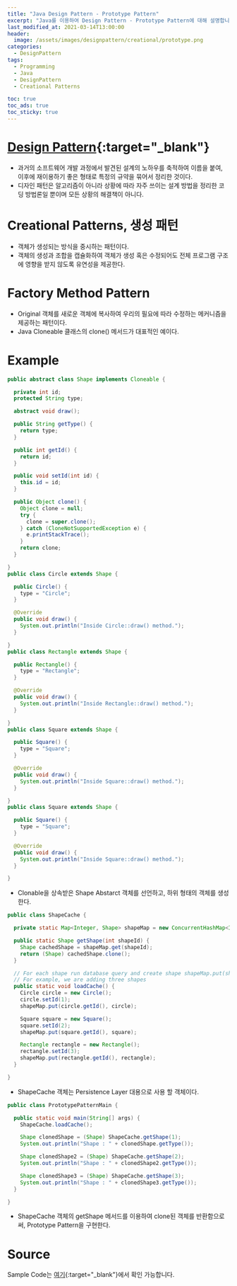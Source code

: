 ```yaml
---
title: "Java Design Pattern - Prototype Pattern"
excerpt: "Java를 이용하여 Design Pattern - Prototype Pattern에 대해 설명합니다."
last_modified_at: 2021-03-14T13:00:00
header:
  image: /assets/images/designpattern/creational/prototype.png
categories:
  - DesignPattern
tags:
  - Programming
  - Java
  - DesignPattern
  - Creational Patterns

toc: true
toc_ads: true
toc_sticky: true
---
```

# [Design Pattern](../designpattern){:target="_blank"}
- 과거의 소프트웨어 개발 과정에서 발견된 설계의 노하우를 축적하여 이름을 붙여, 이후에 재이용하기 좋은 형태로 특정의 규약을 묶어서 정리한 것이다.
- 디자인 패턴은 알고리즘이 아니라 상황에 따라 자주 쓰이는 설계 방법을 정리한 코딩 방법론일 뿐이며 모든 상황의 해결책이 아니다.

# Creational Patterns, 생성 패턴
- 객체가 생성되는 방식을 중시하는 패턴이다.
- 객체의 생성과 조합을 캡슐화하여 객체가 생성 혹은 수정되어도 전체 프로그램 구조에 영향을 받지 않도록 유연성을 제공한다.

# Factory Method Pattern
- Original 객체를 새로운 객체에 복사하여 우리의 필요에 따라 수정하는 메커니즘을 제공하는 패턴이다.
- Java Cloneable 클래스의 clone() 메서드가 대표적인 예이다.

# Example
```java
public abstract class Shape implements Cloneable {

  private int id;
  protected String type;

  abstract void draw();

  public String getType() {
    return type;
  }

  public int getId() {
    return id;
  }

  public void setId(int id) {
    this.id = id;
  }

  public Object clone() {
    Object clone = null;
    try {
      clone = super.clone();
    } catch (CloneNotSupportedException e) {
      e.printStackTrace();
    }
    return clone;
  }

}
public class Circle extends Shape {

  public Circle() {
    type = "Circle";
  }

  @Override
  public void draw() {
    System.out.println("Inside Circle::draw() method.");
  }

}
public class Rectangle extends Shape {

  public Rectangle() {
    type = "Rectangle";
  }

  @Override
  public void draw() {
    System.out.println("Inside Rectangle::draw() method.");
  }

}
public class Square extends Shape {

  public Square() {
    type = "Square";
  }

  @Override
  public void draw() {
    System.out.println("Inside Square::draw() method.");
  }

}
public class Square extends Shape {

  public Square() {
    type = "Square";
  }

  @Override
  public void draw() {
    System.out.println("Inside Square::draw() method.");
  }

}
```

- Clonable을 상속받은 Shape Abstarct 객체를 선언하고, 하위 형태의 객체를 생성한다.

```java
public class ShapeCache {

  private static Map<Integer, Shape> shapeMap = new ConcurrentHashMap<Integer, Shape>();

  public static Shape getShape(int shapeId) {
    Shape cachedShape = shapeMap.get(shapeId);
    return (Shape) cachedShape.clone();
  }

  // For each shape run database query and create shape shapeMap.put(shapeKey, shape);
  // For example, we are adding three shapes
  public static void loadCache() {
    Circle circle = new Circle();
    circle.setId(1);
    shapeMap.put(circle.getId(), circle);

    Square square = new Square();
    square.setId(2);
    shapeMap.put(square.getId(), square);

    Rectangle rectangle = new Rectangle();
    rectangle.setId(3);
    shapeMap.put(rectangle.getId(), rectangle);
  }

}
```

- ShapeCache 객체는 Persistence Layer 대용으로 사용 할 객체이다.

```java
public class PrototypePatternMain {

  public static void main(String[] args) {
    ShapeCache.loadCache();

    Shape clonedShape = (Shape) ShapeCache.getShape(1);
    System.out.println("Shape : " + clonedShape.getType());

    Shape clonedShape2 = (Shape) ShapeCache.getShape(2);
    System.out.println("Shape : " + clonedShape2.getType());

    Shape clonedShape3 = (Shape) ShapeCache.getShape(3);
    System.out.println("Shape : " + clonedShape3.getType());
  }

}
```

- ShapeCache 객체의 getShape 메서드를 이용하여 clone된 객체를 반환함으로써, Prototype Pattern을 구현한다.

# Source
Sample Code는 [여기](https://github.com/GracefulSoul/designpattern/tree/master/src/main/java/gracefulsoul/creational/prototype){:target="_blank"}에서 확인 가능합니다.